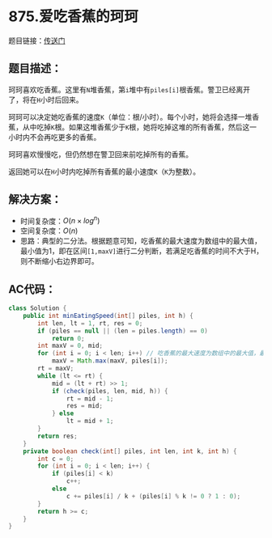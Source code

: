 # 875.爱吃香蕉的珂珂
题目链接：[传送门](https://leetcode-cn.com/problems/koko-eating-bananas/)

## 题目描述：
珂珂喜欢吃香蕉。这里有`N`堆香蕉，第`i`堆中有`piles[i]`根香蕉。警卫已经离开了，将在`H`小时后回来。

珂珂可以决定她吃香蕉的速度`K`（单位：根/小时）。每个小时，她将会选择一堆香蕉，从中吃掉`K`根。如果这堆香蕉少于`K`根，她将吃掉这堆的所有香蕉，然后这一小时内不会再吃更多的香蕉。  

珂珂喜欢慢慢吃，但仍然想在警卫回来前吃掉所有的香蕉。

返回她可以在`H`小时内吃掉所有香蕉的最小速度`K`（`K`为整数）。

## 解决方案：
- 时间复杂度：$O(n \times log^n)$
- 空间复杂度：$O(n)$
- 思路：典型的二分法。根据题意可知，吃香蕉的最大速度为数组中的最大值，最小值为1，即在区间`[1,maxV]`进行二分判断，若满足吃香蕉的时间不大于H，则不断缩小右边界即可。

## AC代码：
```java
class Solution {
	public int minEatingSpeed(int[] piles, int h) {
		int len, lt = 1, rt, res = 0;
		if (piles == null || (len = piles.length) == 0)
			return 0;
		int maxV = 0, mid;
		for (int i = 0; i < len; i++) // 吃香蕉的最大速度为数组中的最大值，最小值为1
			maxV = Math.max(maxV, piles[i]);
		rt = maxV;
		while (lt <= rt) {
			mid = (lt + rt) >> 1;
			if (check(piles, len, mid, h)) {
				rt = mid - 1;
				res = mid;
			} else
				lt = mid + 1;
		}
		return res;
	}
	private boolean check(int[] piles, int len, int k, int h) {
		int c = 0;
		for (int i = 0; i < len; i++) {
			if (piles[i] < k)
				c++;
			else
				c += piles[i] / k + (piles[i] % k != 0 ? 1 : 0);
		}
		return h >= c;
	}
}
```